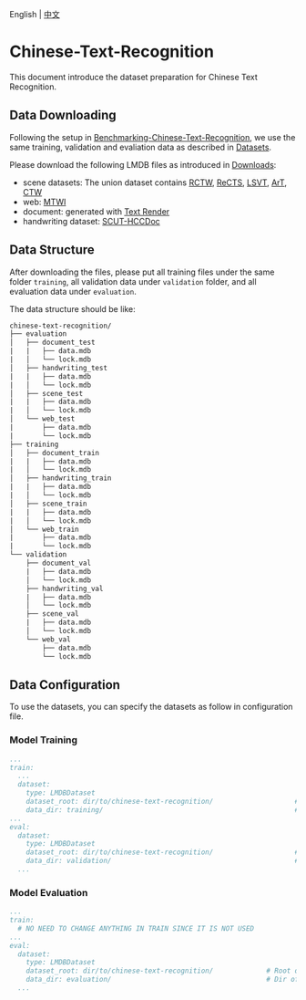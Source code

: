 English | [中文](../../cn/datasets/chinese_text_recognition_CN.md)

# Chinese-Text-Recognition

This document introduce the dataset preparation for Chinese Text Recognition.

## Data Downloading

Following the setup in [Benchmarking-Chinese-Text-Recognition](https://github.com/FudanVI/benchmarking-chinese-text-recognition), we use the same training, validation and evaliation data as described in [Datasets](https://github.com/FudanVI/benchmarking-chinese-text-recognition#datasets).

Please download the following LMDB files as introduced in [Downloads](https://github.com/FudanVI/benchmarking-chinese-text-recognition/blob/main/README.md#download):

- scene datasets: The union dataset contains [RCTW](rctw.vlrlab.net/dataset
), [ReCTS](https://rrc.cvc.uab.es/?ch=12&com=downloads), [LSVT](https://rrc.cvc.uab.es/?ch=16&com=introduction), [ArT](https://rrc.cvc.uab.es/?ch=14&com=downloads), [CTW](https://link.springer.com/article/10.1007/s11390-019-1923-y)
- web: [MTWI](https://tianchi.aliyun.com/competition/entrance/231684/introduction)
- document: generated with [Text Render](https://github.com/oh-my-ocr/text_renderer)
- handwriting dataset: [SCUT-HCCDoc](https://github.com/HCIILAB/SCUT-HCCDoc_Dataset_Release)

## Data Structure 

After downloading the files, please put all training files under the same folder `training`, all validation data under `validation` folder, and all evaluation data under `evaluation`.

The data structure should be like:

```txt
chinese-text-recognition/
├── evaluation
│   ├── document_test
|   |   ├── data.mdb
|   │   └── lock.mdb
│   ├── handwriting_test
|   |   ├── data.mdb
|   │   └── lock.mdb
│   ├── scene_test
|   |   ├── data.mdb
|   │   └── lock.mdb
│   └── web_test
|       ├── data.mdb
|       └── lock.mdb
├── training
│   ├── document_train
|   |   ├── data.mdb
|   │   └── lock.mdb
│   ├── handwriting_train
|   |   ├── data.mdb
|   │   └── lock.mdb
│   ├── scene_train
|   |   ├── data.mdb
|   │   └── lock.mdb
│   └── web_train
|       ├── data.mdb
|       └── lock.mdb
└── validation
    ├── document_val
    |   ├── data.mdb
    │   └── lock.mdb
    ├── handwriting_val
    |   ├── data.mdb
    │   └── lock.mdb
    ├── scene_val
    |   ├── data.mdb
    │   └── lock.mdb
    └── web_val
        ├── data.mdb
        └── lock.mdb

```

## Data Configuration

To use the datasets, you can specify the datasets as follow in configuration file.

### Model Training

```yaml
...
train:
  ...
  dataset:
    type: LMDBDataset
    dataset_root: dir/to/chinese-text-recognition/                    # Root dir of training dataset
    data_dir: training/                                               # Dir of training dataset, concatenated with `dataset_root` to be the complete dir of training dataset
...
eval:
  dataset:
    type: LMDBDataset
    dataset_root: dir/to/chinese-text-recognition/                    # Root dir of validation dataset
    data_dir: validation/                                             # Dir of validation dataset, concatenated with `dataset_root` to be the complete dir of validation dataset
  ...
```

### Model Evaluation

```yaml
...
train:
  # NO NEED TO CHANGE ANYTHING IN TRAIN SINCE IT IS NOT USED
...
eval:
  dataset:
    type: LMDBDataset
    dataset_root: dir/to/chinese-text-recognition/             # Root dir of evaluation dataset
    data_dir: evaluation/                                      # Dir of evaluation dataset, concatenated with `dataset_root` to be the complete dir of evaluation dataset
  ...
```
